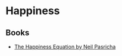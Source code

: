 # Happiness

## Books
  - [The Happiness Equation by Neil Pasricha](../books/niel-pasricha/the-happiness-equation.md)

